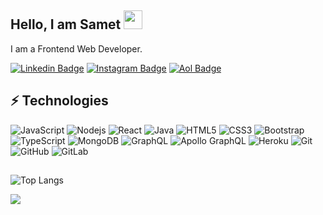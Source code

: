 ## Hello, I am Samet <img src="https://raw.githubusercontent.com/aemmadi/aemmadi/master/wave.gif" width="30px">

I am a Frontend Web Developer.



[![Linkedin Badge](https://img.shields.io/badge/-yildirimsamet-blue?style=flat-square&logo=Linkedin&logoColor=white&link=https://www.linkedin.com/in/yildirimsamet/)](https://www.linkedin.com/in/yildirimsamet/)
[![Instagram Badge](https://img.shields.io/badge/-yldrmsamett-purple?style=flat-square&logo=instagram&logoColor=white&link=https://instagram.com/yldrmsamett/)](https://instagram.com/yldrmsamett)
[![Aol Badge](https://img.shields.io/badge/-sametyildirim@aol.com-c14438?style=flat-square&logo=Aol&logoColor=white&link=mailto:sametyildirim@aol.com)](mailto:sametyildirim@aol.com)

## ⚡ Technologies

![JavaScript](https://img.shields.io/badge/-JavaScript-black?style=flat-square&logo=javascript)
![Nodejs](https://img.shields.io/badge/-Nodejs-black?style=flat-square&logo=Node.js)
![React](https://img.shields.io/badge/-ReactJS-black?style=flat-square&logo=react)
![Java](https://img.shields.io/badge/-NextJS-black?style=flat-square&logo=next.js)
![HTML5](https://img.shields.io/badge/-HTML5-E34F26?style=flat-square&logo=html5&logoColor=white)
![CSS3](https://img.shields.io/badge/-CSS3-1572B6?style=flat-square&logo=css3)
![Bootstrap](https://img.shields.io/badge/-Bootstrap-563D7C?style=flat-square&logo=bootstrap)
![TypeScript](https://img.shields.io/badge/-TypeScript-111?style=flat-square&logo=typescript)
![MongoDB](https://img.shields.io/badge/-MongoDB-black?style=flat-square&logo=mongodb)
![GraphQL](https://img.shields.io/badge/-GraphQL-111?style=flat-square&logo=graphql)
![Apollo GraphQL](https://img.shields.io/badge/-Apollo%20GraphQL-311C87?style=flat-square&logo=apollo-graphql)
![Heroku](https://img.shields.io/badge/-Heroku-430098?style=flat-square&logo=heroku)
![Git](https://img.shields.io/badge/-Git-black?style=flat-square&logo=git)
![GitHub](https://img.shields.io/badge/-GitHub-181717?style=flat-square&logo=github)
![GitLab](https://img.shields.io/badge/-GitLab-FCA121?style=flat-square&logo=gitlab)

## 

![Top Langs](https://github-readme-stats.vercel.app/api/top-langs/?username=yildirimsamet&hide=TeX&layout=compact)

<img src="https://komarev.com/ghpvc/?username=yildirimsamet" />
